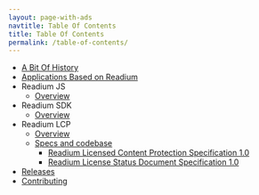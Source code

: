 ```yaml
---
layout: page-with-ads
navtitle: Table Of Contents
title: Table Of Contents
permalink: /table-of-contents/
---
```


- [A Bit Of History](/history/)
- [Applications Based on Readium](/applications/)
- Readium JS
    - [Overview](/readium-js-overview/)
- Readium SDK
    - [Overview](/readium-sdk-overview/)
- Readium LCP
    - [Overview](/readium-lcp-overview/)
    - [Specs and codebase](/readium-lcp-specifications-codebase/)
        - [Readium Licensed Content Protection Specification 1.0](/readium-lcp-specification/)
        - [Readium License Status Document  Specification 1.0](/readium-lsd-specification/)
- [Releases](/releases/)
- [Contributing](/contributing/)